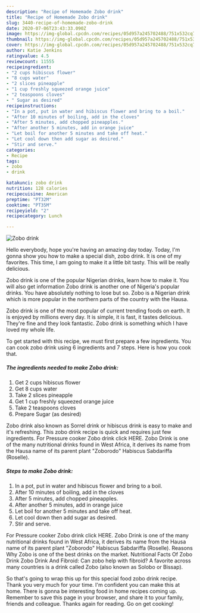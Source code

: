 ```yaml
---
description: "Recipe of Homemade Zobo drink"
title: "Recipe of Homemade Zobo drink"
slug: 3440-recipe-of-homemade-zobo-drink
date: 2020-07-06T23:43:33.090Z
image: https://img-global.cpcdn.com/recipes/05d957a245702488/751x532cq70/zobo-drink-recipe-main-photo.jpg
thumbnail: https://img-global.cpcdn.com/recipes/05d957a245702488/751x532cq70/zobo-drink-recipe-main-photo.jpg
cover: https://img-global.cpcdn.com/recipes/05d957a245702488/751x532cq70/zobo-drink-recipe-main-photo.jpg
author: Katie Jenkins
ratingvalue: 4.5
reviewcount: 11555
recipeingredient:
- "2 cups hibiscus flower"
- "8 cups water"
- "2 slices pineapple"
- "1 cup freshly squeezed orange juice"
- "2 teaspoons cloves"
- " Sugar as desired"
recipeinstructions:
- "In a pot, put in water and hibiscus flower and bring to a boil."
- "After 10 minutes of boiling, add in the cloves"
- "After 5 minutes, add chopped pineapples."
- "After another 5 minutes, add in orange juice"
- "Let boil for another 5 minutes and take off heat."
- "Let cool down then add sugar as desired."
- "Stir and serve."
categories:
- Recipe
tags:
- zobo
- drink

katakunci: zobo drink 
nutrition: 128 calories
recipecuisine: American
preptime: "PT32M"
cooktime: "PT35M"
recipeyield: "2"
recipecategory: Lunch

---
```



![Zobo drink](https://img-global.cpcdn.com/recipes/05d957a245702488/751x532cq70/zobo-drink-recipe-main-photo.jpg)

Hello everybody, hope you're having an amazing day today. Today, I'm gonna show you how to make a special dish, zobo drink. It is one of my favorites. This time, I am going to make it a little bit tasty. This will be really delicious.

Zobo drink is one of the popular Nigerian drinks, learn how to make it. You will also get information Zobo drink is another one of Nigeria&#39;s popular drinks. You have absolutely nothing to lose but so. Zobo is a Nigerian drink which is more popular in the northern parts of the country with the Hausa.

Zobo drink is one of the most popular of current trending foods on earth. It is enjoyed by millions every day. It is simple, it is fast, it tastes delicious. They're fine and they look fantastic. Zobo drink is something which I have loved my whole life.


To get started with this recipe, we must first prepare a few ingredients. You can cook zobo drink using 6 ingredients and 7 steps. Here is how you cook that.

<!--inarticleads1-->

##### The ingredients needed to make Zobo drink:

1. Get 2 cups hibiscus flower
1. Get 8 cups water
1. Take 2 slices pineapple
1. Get 1 cup freshly squeezed orange juice
1. Take 2 teaspoons cloves
1. Prepare  Sugar (as desired)


Zobo drink also known as Sorrel drink or hibiscus drink is easy to make and it&#39;s refreshing. This zobo drink recipe is quick and requires just few ingredients. For Pressure cooker Zobo drink click HERE. Zobo Drink is one of the many nutritional drinks found in West Africa, it derives its name from the Hausa name of its parent plant &#34;Zoborodo&#34; Habiscus Sabdariffa (Roselle). 

<!--inarticleads2-->

##### Steps to make Zobo drink:

1. In a pot, put in water and hibiscus flower and bring to a boil.
1. After 10 minutes of boiling, add in the cloves
1. After 5 minutes, add chopped pineapples.
1. After another 5 minutes, add in orange juice
1. Let boil for another 5 minutes and take off heat.
1. Let cool down then add sugar as desired.
1. Stir and serve.


For Pressure cooker Zobo drink click HERE. Zobo Drink is one of the many nutritional drinks found in West Africa, it derives its name from the Hausa name of its parent plant &#34;Zoborodo&#34; Habiscus Sabdariffa (Roselle). Reasons Why Zobo is one of the best drinks on the market. Nutritional Facts Of Zobo Drink Zobo Drink And Fibroid: Can zobo help with fibroid? A favorite across many countries is a drink called Zobo (also known as Solobo or Bissap). 

So that's going to wrap this up for this special food zobo drink recipe. Thank you very much for your time. I'm confident you can make this at home. There is gonna be interesting food in home recipes coming up. Remember to save this page in your browser, and share it to your family, friends and colleague. Thanks again for reading. Go on get cooking!
